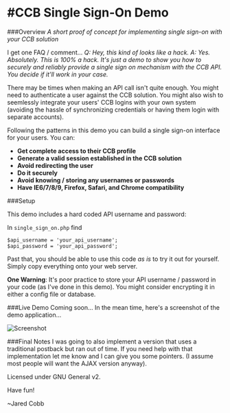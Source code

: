 #CCB Single Sign-On Demo
===
###Overview
*A short proof of concept for implementing single sign-on with your CCB solution*

I get one FAQ / comment...
*Q: Hey, this kind of looks like a hack.*
*A: Yes. Absolutely. This is 100% a hack. It's just a demo to show you how to securely and reliably provide a single sign on mechanism with the CCB API. You decide if it'll work in your case.*

There may be times when making an API call isn't quite enough. You might need to authenticate a user against the CCB solution. You might also wish to seemlessly integrate your users' CCB logins with your own system (avoiding the hassle of synchronizing credentials or having them login with separate accounts).

Following the patterns in this demo you can build a single sign-on interface for your users. You can:

* **Get complete access to their CCB profile**
* **Generate a valid session established in the CCB solution**
* **Avoid redirecting the user**
* **Do it securely**
* **Avoid knowing / storing any usernames or passwords**
* **Have IE6/7/8/9, Firefox, Safari, and Chrome compatibility**

###Setup

This demo includes a hard coded API username and password:

In `single_sign_on.php` find

	$api_username = 'your_api_username';
	$api_password = 'your_api_password';

Past that, you should be able to use this code *as is* to try it out for yourself. Simply copy everything onto your web server.

**One Warning**: It's poor practice to store your API username / password in your code (as I've done in this demo). You might consider encrypting it in either a config file or database.

###Live Demo
Coming soon… In the mean time, here's a screenshot of the demo application…

![Screenshot](http://i.imgur.com/lnI8ggn.png "Screenshot")

###Final Notes
I was going to also implement a version that uses a traditional postback but ran out of time. If you need help with that implementation let me know and I can give you some pointers. (I assume most people will want the AJAX version anyway).

Licensed under GNU General v2.

Have fun!

~Jared Cobb
